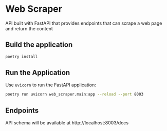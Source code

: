 # Web Scraper

API built with FastAPI that provides endpoints that can scrape a web page and return the content

## Build the application

```bash
poetry install
```

## Run the Application

Use `uvicorn` to run the FastAPI application:
```bash
poetry run uvicorn web_scraper.main:app --reload --port 8003
```

## Endpoints

API schema will be available at http://localhost:8003/docs
